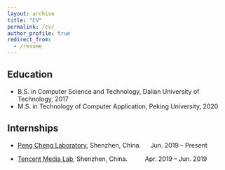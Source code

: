 ```yaml
---
layout: archive
title: "CV"
permalink: /cv/
author_profile: true
redirect_from:
  - /resume
---
```


Education
------
* B.S. in Computer Science and Technology, Dalian University of Technology, 2017
* M.S. in Technology of Computer Application, Peking University, 2020

Internships
------
- [Peng Cheng Laboratory](http://www.pcl.ac.cn/), Shenzhen, China. &emsp; Jun. 2019 – Present

- [Tencent Media Lab](https://avlab.qq.com), Shenzhen, China. &emsp; &emsp; Apr. 2019 – Jun. 2019

